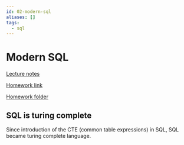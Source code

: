 ```yaml
---
id: 02-modern-sql
aliases: []
tags:
  - sql
---
```


# Modern SQL

[Lecture notes](./02-modern-sql.pdf)

[Homework link](https://15445.courses.cs.cmu.edu/fall2024/homework1/)

[Homework folder](./homework/hw1/)

## SQL is turing complete

Since introduction of the CTE (common table expressions) in SQL,
SQL became turing complete language.
